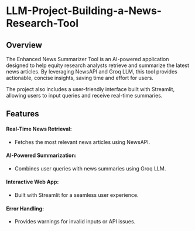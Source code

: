 # LLM-Project-Building-a-News-Research-Tool

## Overview

The Enhanced News Summarizer Tool is an AI-powered application designed to help equity research analysts retrieve and summarize the latest news articles. By leveraging NewsAPI and Groq LLM, this tool provides actionable, concise insights, saving time and effort for users.

The project also includes a user-friendly interface built with Streamlit, allowing users to input queries and receive real-time summaries.

## Features

#### Real-Time News Retrieval:
* Fetches the most relevant news articles using NewsAPI.
#### AI-Powered Summarization:
* Combines user queries with news summaries using Groq LLM.
#### Interactive Web App:
* Built with Streamlit for a seamless user experience.
#### Error Handling:
* Provides warnings for invalid inputs or API issues.
